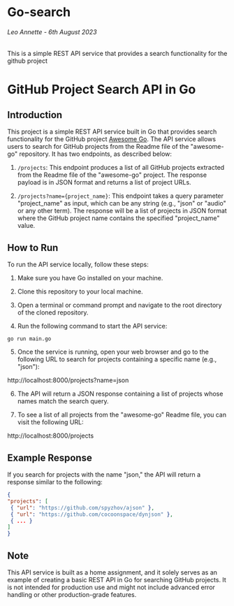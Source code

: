# Go-search
###### Leo Annette - 6th August 2023
This is a simple REST API service that provides a search functionality for the github project


# GitHub Project Search API in Go

## Introduction

This project is a simple REST API service built in Go that provides search functionality for the GitHub project [Awesome Go](https://github.com/avelino/awesome-go). The API service allows users to search for GitHub projects from the Readme file of the "awesome-go" repository. It has two endpoints, as described below:

1. `/projects`: This endpoint produces a list of all GitHub projects extracted from the Readme file of the "awesome-go" project. The response payload is in JSON format and returns a list of project URLs.

2. `/projects?name={project_name}`: This endpoint takes a query parameter "project_name" as input, which can be any string (e.g., "json" or "audio" or any other term). The response will be a list of projects in JSON format where the GitHub project name contains the specified "project_name" value.


## How to Run

To run the API service locally, follow these steps:

1. Make sure you have Go installed on your machine.

2. Clone this repository to your local machine.

3. Open a terminal or command prompt and navigate to the root directory of the cloned repository.

4. Run the following command to start the API service: 

```` go run main.go ````

5. Once the service is running, open your web browser and go to the following URL to search for projects containing a specific name (e.g., "json"):

http://localhost:8000/projects?name=json


6. The API will return a JSON response containing a list of projects whose names match the search query.

7. To see a list of all projects from the "awesome-go" Readme file, you can visit the following URL:

http://localhost:8000/projects



## Example Response

If you search for projects with the name "json," the API will return a response similar to the following:

```json
{
"projects": [
 { "url": "https://github.com/spyzhov/ajson" },
 { "url": "https://github.com/cocoonspace/dynjson" },
 { ... }
]
}
```

## Note

This API service is built as a home assignment, and it solely serves as an example of creating a basic REST API in Go for searching GitHub projects. It is not intended for production use and might not include advanced error handling or other production-grade features.